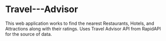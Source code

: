 # Travel---Advisor
This web application works to find the nearest Restaurants, Hotels, and Attractions along with their ratings. Uses Travel Advisor API from RapidAPI for the source of data.
